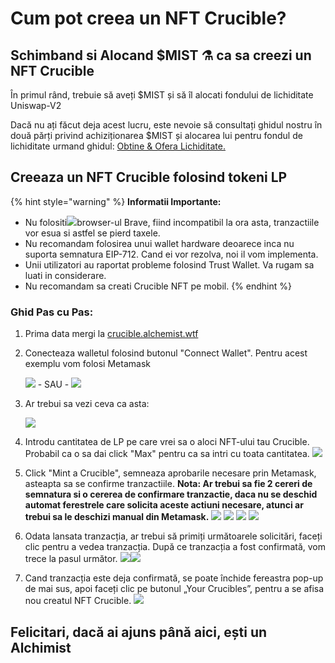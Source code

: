 # Cum pot creea un NFT Crucible?

## Schimband si Alocand $MIST ⚗️ ca sa creezi un NFT Crucible

În primul rând, trebuie să aveți $MIST și să îl alocati fondului de lichiditate Uniswap-V2 

Dacă nu ați făcut deja acest lucru, este nevoie să consultați ghidul nostru în două părți privind achiziționarea $MIST și alocarea lui pentru fondul de lichiditate urmand ghidul: [Obtine & Ofera Lichiditate.](../../acquiring-and-subscribing.md)

## Creeaza un NFT Crucible folosind tokeni LP

{% hint style="warning" %}
**Informatii Importante:** 

* Nu folositi![](../../.gitbook/assets/brave.png)browser-ul Brave, fiind incompatibil la ora asta, tranzactiile vor esua si astfel se pierd taxele.
* Nu recomandam folosirea unui wallet hardware deoarece inca nu suporta semnatura EIP-712. Cand ei vor rezolva, noi il vom implementa.
* Unii utilizatori au raportat probleme folosind Trust Wallet. Va rugam sa luati in considerare.
* Nu recomandam sa creati Crucible NFT pe mobil.
{% endhint %}

### Ghid Pas cu Pas:

1. Prima data mergi la [crucible.alchemist.wtf](https://crucible.alchemist.wtf/)
2. Conecteaza walletul folosind butonul "Connect Wallet". Pentru acest exemplu vom folosi Metamask

   ![](../../.gitbook/assets/screenshot-2021-05-07-at-12.48.31.png) - SAU - ![](../../.gitbook/assets/screenshot-2021-05-07-at-12.48.38.png) 

3. Ar trebui sa vezi ceva ca asta:

    ![](../../.gitbook/assets/screenshot-2021-05-07-at-12.49.57.png) 

4. Introdu cantitatea de LP pe care vrei sa o aloci NFT-ului tau Crucible. Probabil ca o sa dai click "Max" pentru ca sa intri cu toata cantitatea.  ![](../../.gitbook/assets/screenshot-2021-05-07-at-12.50.01.png)  
5. Click "Mint a Crucible", semneaza aprobarile necesare prin Metamask, asteapta sa se confirme tranzactiile. **Nota: Ar trebui sa fie 2 cereri de semnatura si o cererea de confirmare tranzactie, daca nu se deschid automat ferestrele care solicita aceste actiuni necesare, atunci ar trebui sa le deschizi manual din Metamask.**  ![](../../.gitbook/assets/screenshot-2021-05-07-at-12.50.05.png)  ![](../../.gitbook/assets/screenshot-2021-05-07-at-12.50.16.png) ![](../../.gitbook/assets/screenshot-2021-05-07-at-12.50.20.png) ![](../../.gitbook/assets/screenshot-2021-05-07-at-12.50.28.png) 
6. Odata lansata tranzacția, ar trebui să primiți următoarele solicitări, faceți clic pentru a vedea tranzacția. După ce tranzacția a fost confirmată, vom trece la pasul următor.  ![](../../.gitbook/assets/screenshot-2021-05-07-at-13.12.02.png)![](../../.gitbook/assets/screenshot-2021-05-07-at-13.24.50.png) 
7. Cand tranzacția este deja confirmată, se poate închide fereastra pop-up de mai sus, apoi faceți clic pe butonul „Your Crucibles”, pentru a se afisa nou creatul NFT Crucible. ![](../../.gitbook/assets/screenshot-2021-05-07-at-13.01.22.png) 

## **Felicitari,** dacă ai ajuns până aici, ești un Alchimist

